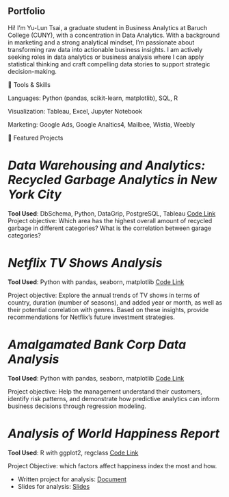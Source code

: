 ## Portfolio

Hi! I’m Yu-Lun Tsai, a graduate student in Business Analytics at Baruch College (CUNY), with a concentration in Data Analytics. 
With a background in marketing and a strong analytical mindset, I’m passionate about transforming raw data into actionable business insights. I am actively seeking roles in data analytics or business analysis where I can apply statistical thinking and craft compelling data stories to support strategic decision-making.


🔧 Tools & Skills

Languages: Python (pandas, scikit-learn, matplotlib), SQL, R

Visualization: Tableau, Excel, Jupyter Notebook

Marketing: Google Ads, Google Analtics4, Mailbee, Wistia, Weebly


📁 Featured Projects

# *Data Warehousing and Analytics: Recycled Garbage Analytics in New York City*

**Tool Used**: DbSchema, Python, DataGrip, PostgreSQL, Tableau [Code Link](https://github.com/YulunTsai/Data_Warehousing_for_Anlaytics)
Project objective: Which area has the highest overall amount of recycled garbage in different categories? What is the correlation between garage categories?

# *Netflix TV Shows Analysis*

**Tool Used**: Python with pandas, seaborn, matplotlib [Code Link](https://github.com/YulunTsai/Portfolio/blob/main/Projects/Netflix_Analysis_Cleaning_and_EDA.ipynb)

Project objective: Explore the annual trends of TV shows in terms of country, duration (number of seasons), and added year or month, as well as their potential correlation with genres. Based on these insights, provide recommendations for Netflix’s future investment strategies.

# *Amalgamated Bank Corp Data Analysis*

**Tool Used**: Python with pandas, seaborn, matplotlib [Code Link](https://github.com/YulunTsai/Portfolio/blob/main/Projects/Amalgamated%20Bank%20Corp_Data%20Analysis.ipynb)

Project objective: Help the management understand their customers, identify risk patterns, and demonstrate how predictive analytics can inform business decisions through regression modeling.

# *Analysis of World Happiness Report*

**Tool Used**: R with ggplot2, regclass [Code Link](https://github.com/YulunTsai/Portfolio/blob/main/Projects/Analysis_of_World_Happiness_Report.R)

Project Objective: which factors affect happiness index the most and how.
  - Written project for analysis: [Document](https://github.com/YulunTsai/Portfolio/blob/main/Documents/World%20Happiness%20Report/Analysis%20of%20World%20Happiness%20Report.pdf)
  - Slides for analysis: [Slides](https://github.com/YulunTsai/Portfolio/blob/main/Documents/World%20Happiness%20Report/World%20Happiness%20Report%20Slide.pdf)
